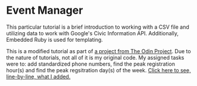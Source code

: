 # Event Manager

This particular tutorial is a brief introduction to working with a CSV file and utilizing data to work with Google's Civic Information API. Additionally, Embedded Ruby is used for templating. 

This is a modified tutorial as part of [a project from The Odin Project](https://www.theodinproject.com/paths/full-stack-ruby-on-rails/courses/ruby-programming/lessons/event-manager-ruby-programming). Due to the nature of tutorials, not all of it is my original code. My assigned tasks were to: add standardized phone numbers, find the peak registration hour(s) and find the peak regsitration day(s) of the week.
[Click here to see, line-by-line, what I added.](https://github.com/Eduardo06sp/event_manager/compare/c28369c..6c60758)
